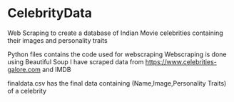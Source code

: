 # CelebrityData
Web Scraping to create a database of Indian Movie celebrities containing their images and personality traits

Python files contains the code used for webscraping
Webscraping is done using Beautiful Soup
I have scraped data from https://www.celebrities-galore.com and IMDB

finaldata.csv has the final data containing (Name,Image,Personality Traits) of a celebrity
